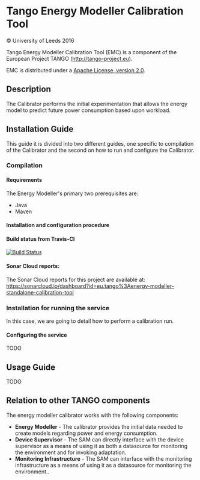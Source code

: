# Tango Energy Modeller Calibration Tool

&copy; University of Leeds 2016

Tango Energy Modeller Calibration Tool (EMC) is a component of the European Project TANGO (http://tango-project.eu).

EMC is distributed under a [Apache License, version 2.0](http://www.apache.org/licenses/LICENSE-2.0).

## Description

The Calibrator performs the initial experimentation that allows the energy model to predict future power consumption based upon workload. 

## Installation Guide

This guide it is divided into two different guides, one specific to compilation of the Calibrator and the second on how to run and configure the Calibrator.

### Compilation

#### Requirements

The Energy Modeller's primary two prerequisites are:

* Java
* Maven

#### Installation and configuration procedure


#### Build status from Travis-CI

[![Build Status](https://travis-ci.org/TANGO-Project/energy-modeller-calibration-tool.svg?branch=master)](https://travis-ci.org/TANGO-Project/energy-modeller-calibration-tool)

#### Sonar Cloud reports:
The Sonar Cloud reports for this project are available at: https://sonarcloud.io/dashboard?id=eu.tango%3Aenergy-modeller-standalone-calibration-tool

### Installation for running the service

In this case, we are going to detail how to perform a calibration run.

#### Configuring the service

TODO

## Usage Guide

TODO

## Relation to other TANGO components

The energy modeller calibrator works with the following components:

* **Energy Modeller** - The calibrator provides the initial data needed to create models regarding power and energy consumption.
* **Device Supervisor** - The SAM can directly interface with the device supervisor as a means of using it as both a datasource for monitoring the environment and for invoking adaptation.
* **Monitoring Infrastructure** - The SAM can interface with the monitoring infrastructure as a means of using it as a datasource for monitoring the environment..
